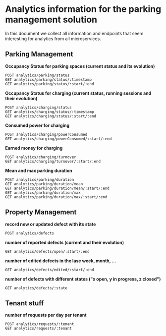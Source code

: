 # Analytics information for the parking management solution

In this document we collect all information and endpoints that seem interesting for analytics from all microservices.

## Parking Management

**Occupancy Status for parking spaces (current status and its evolution)**
```
POST analytics/parking/status
GET analytics/parking/status/:timestamp
GET analytics/parking/status/:start/:end
```

**Occupancy Status for charging (current status, running sessions and their evolution)**
```
POST analytics/charging/status
GET analytics/charging/status/:timestamp
GET analytics/charging/status/:start/:end
```

**Consumed power for charging**
```
POST analytics/charging/powerConsumed
GET analytics/charging/powerConsumed/:start/:end
```

**Earned money for charging**
```
POST analytics/charging/turnover
GET analytics/charging/turnover/:start/:end
```

**Mean and max parking duration**
```
POST analytics/parking/duration
GET analytics/parking/duration/mean
GET analytics/parking/duration/mean/:start/:end
GET analytics/parking/duration/max
GET analytics/parking/duration/max/:start/:end
```


## Property Management

**record new or updated defect with its state**
```
POST analytics/defects
```

**number of reported defects (current and their evolution)**
```
GET analytics/defects/open/:start/:end
```

**number of edited defects in the lase week, month, ...**
```
GET analytics/defects/edited/:start/:end
```

**number of defects with different states ("x open, y in progress, z closed")**
```
GET analytics/defects/:state
```

## Tenant stuff

**number of requests per day per tenant**
```
POST analytics/requests/:tenant
GET analytics/requests/:tenant
```